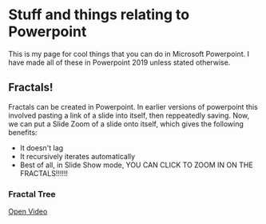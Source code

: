 # Stuff and things relating to Powerpoint
This is my page for cool things that you can do in Microsoft Powerpoint. I have made all of these in Powerpoint 2019 unless stated otherwise.

## Fractals!
Fractals can be created in Powerpoint. In earlier versions of powerpoint this involved pasting a link of a slide into itself, then reppeatedly saving. Now, we can put a Slide Zoom of a slide onto itself, which gives the following benefits:
- It doesn't lag
- It recursively iterates automatically
- Best of all, in Slide Show mode, YOU CAN CLICK TO ZOOM IN ON THE FRACTALS!!!!!!

### Fractal Tree
[Open Video](https://youtu.be/g_oL_8E7pis)
